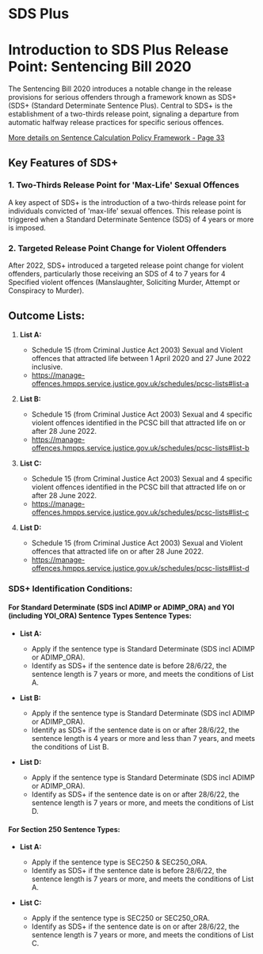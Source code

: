 # SDS Plus

# Introduction to SDS Plus Release Point: Sentencing Bill 2020

The Sentencing Bill 2020 introduces a notable change in the release provisions for serious offenders through a framework known as SDS+ (SDS+ (Standard Determinate Sentence Plus). Central to SDS+ is the establishment of a two-thirds release point, signaling a departure from automatic halfway release practices for specific serious offences.

[More details on Sentence Calculation Policy Framework - Page 33](https://assets.publishing.service.gov.uk/media/62a9e0f9e90e070397a010f2/sc-annex-a-operational-guidance.pdf#page=33)

## Key Features of SDS+

### 1. Two-Thirds Release Point for 'Max-Life' Sexual Offences

A key aspect of SDS+ is the introduction of a two-thirds release point for individuals convicted of 'max-life' sexual offences. This release point is triggered when a Standard Determinate Sentence
(SDS) of 4 years or more is imposed.

### 2. Targeted Release Point Change for Violent Offenders
After 2022, SDS+ introduced a targeted release point change for violent offenders, particularly those receiving an SDS of 4 to 7 years for 4 Specified violent offences (Manslaughter, Soliciting Murder, Attempt or Conspiracy to Murder).

## Outcome Lists:

1. **List A:**
   - Schedule 15 (from Criminal Justice Act 2003) Sexual and Violent offences that attracted life between 1 April 2020 and 27 June 2022 inclusive.
   - https://manage-offences.hmpps.service.justice.gov.uk/schedules/pcsc-lists#list-a

2. **List B:**
   - Schedule 15 (from Criminal Justice Act 2003) Sexual and 4 specific violent offences identified in the PCSC bill that attracted life on or after 28 June 2022.
   - https://manage-offences.hmpps.service.justice.gov.uk/schedules/pcsc-lists#list-b

3. **List C:**
   - Schedule 15 (from Criminal Justice Act 2003) Sexual and 4 specific violent offences identified in the PCSC bill that attracted life on or after 28 June 2022.
   - https://manage-offences.hmpps.service.justice.gov.uk/schedules/pcsc-lists#list-c

4. **List D:**
   - Schedule 15 (from Criminal Justice Act 2003) Sexual and Violent offences that attracted life on or after 28 June 2022.
   - https://manage-offences.hmpps.service.justice.gov.uk/schedules/pcsc-lists#list-d

### SDS+ Identification Conditions:

#### For Standard Determinate (SDS incl ADIMP or ADIMP_ORA) and  YOI (including YOI_ORA) Sentence Types Sentence Types:

- **List A:**
  - Apply if the sentence type is Standard Determinate (SDS incl ADIMP or ADIMP_ORA).
  - Identify as SDS+ if the sentence date is before 28/6/22, the sentence length is 7 years or more, and meets the conditions of List A.

- **List B:**
  - Apply if the sentence type is Standard Determinate (SDS incl ADIMP or ADIMP_ORA).
  - Identify as SDS+ if the sentence date is on or after 28/6/22, the sentence length is 4 years or more and less than 7 years, and meets the conditions of List B.

- **List D:**
  - Apply if the sentence type is Standard Determinate (SDS incl ADIMP or ADIMP_ORA).
  - Identify as SDS+ if the sentence date is on or after 28/6/22, the sentence length is 7 years or more, and meets the conditions of List D.

#### For Section 250 Sentence Types:

- **List A:**
    - Apply if the sentence type is  SEC250 & SEC250_ORA.
    - Identify as SDS+ if the sentence date is before 28/6/22, the sentence length is 7 years or more, and meets the conditions of List A.

- **List C:**
  - Apply if the sentence type is SEC250 or SEC250_ORA.
  - Identify as SDS+ if the sentence date is on or after 28/6/22, the sentence length is 7 years or more, and meets the conditions of List C.
